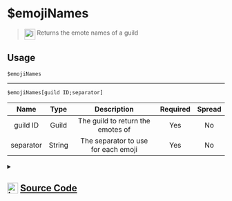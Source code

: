 # $emojiNames
> <img align="top" src="https://upload.wikimedia.org/wikipedia/commons/thumb/e/e4/Infobox_info_icon.svg/160px-Infobox_info_icon.svg.png?20150409153300" alt="image" width="25" height="auto"> Returns the emote names of a guild
## Usage
```
$emojiNames
```
---
```
$emojiNames[guild ID;separator]
```
| Name | Type | Description | Required | Spread
| :---: | :---: | :---: | :---: | :---: |
guild ID | Guild | The guild to return the emotes of | Yes | No
separator | String | The separator to use for each emoji | Yes | No
<details>
<summary>
    
## <img align="top" src="https://cdn4.iconfinder.com/data/icons/iconsimple-logotypes/512/github-512.png" alt="image" width="25" height="auto">  [Source Code](https://github.com/tryforge/ForgeScript-V2/blob/main/src/native/emojiNames.ts)
    
</summary>
    
```ts
import { ImageExtension, ImageSize } from "discord.js"
import { ArgType, NativeFunction, Return } from "../structures"

export default new NativeFunction({
    name: "$emojiNames",
    description: "Returns the emote names of a guild",
    brackets: false,
    args: [
        {
            name: "guild ID",
            description: "The guild to return the emotes of",
            rest: false,
            type: ArgType.Guild,
            required: true
        },
        {
            name: "separator",
            description: "The separator to use for each emoji",
            rest: false,
            required: true,
            type: ArgType.String
        }
    ],
    unwrap: true,
    execute(ctx, [ guild, sep ]) {
        return Return.success(
            (guild ?? ctx.guild)?.emojis.cache.map(x => x.toString()).join(sep || ", ")
        )
    },
})
```
    
</details>